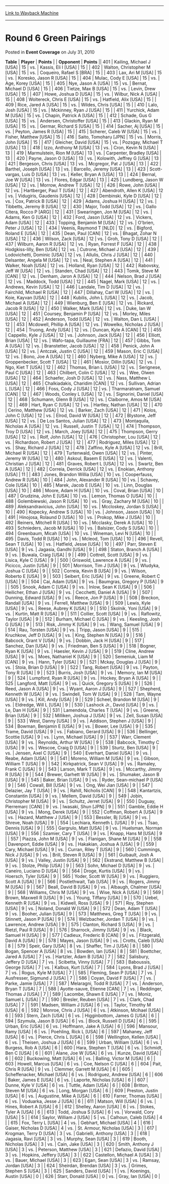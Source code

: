 
---
[Link to Wayback Machine](https://web.archive.org/web/20161002143740/http://magic.wizards.com/en/articles/archive/event-coverage/round-6-green-pairings-2010-07-31)

[_metadata_:description]:- "TablePlayerPoints"
[_metadata_:generator]:- "Drupal 7 (http://drupal.org)"
[_metadata_:node]:- "450036"
[_metadata_:publish_date]:- "2010-07-31"
[_metadata_:source]:- "div-main-content"
[_metadata_:title]:- "Round 6 Green Pairings"
[_metadata_:wayback_capture_timestamp]:- "2016-10-02 14:37:40"
[_metadata_:wayback_raw_url]:- "https://web.archive.org/web/20161002143740id_/http://magic.wizards.com/en/articles/archive/event-coverage/round-6-green-pairings-2010-07-31"
[_metadata_:wayback_url]:- "http://magic.wizards.com/en/articles/archive/event-coverage/round-6-green-pairings-2010-07-31"
---


Round 6 Green Pairings
======================



 Posted in **Event Coverage**
 on July 31, 2010 












 **Table** | **Player** | **Points** |  | **Opponent** | **Points** || 401 | Kailing, Michael J [USA] |  15 | vs. | Kassis, Eli I [USA] |  15 |
| 402 | Walton, Christopher M [USA] |  15 | vs. | Coqueiro, Rafael S [BRA] |  15 |
| 403 | Lax, Ari M [USA] |  15 | vs. | Koresko, Jason R [USA] |  15 |
| 404 | Mulac, Cody E [USA] |  15 | vs. | Age, Korey [USA] |  15 |
| 405 | Nye, Jason A [USA] |  15 | vs. | Bernat, Michael D [USA] |  15 |
| 406 | Tietze, Max B [USA] |  15 | vs. | Levin, Drew [USA] |  15 |
| 407 | Howe, Joshua D [USA] |  15 | vs. | Wilbur, Nick A [USA] |  15 |
| 408 | Woltereck, Chris E [USA] |  15 | vs. | Hatfield, Alix [USA] |  15 |
| 409 | Rice, Jared A [USA] |  15 | vs. | Wildes, Chris [USA] |  15 |
| 410 | Lalo, Josh [USA] |  15 | vs. | Mckinney, Ryan J [USA] |  15 |
| 411 | Yurchick, Adam M [USA] |  15 | vs. | Chapin, Patrick A [USA] |  15 |
| 412 | Schade, Gus G [USA] |  15 | vs. | Andersen, Christoffer [USA] |  15 |
| 413 | Glackin, Ryan M [USA] |  15 | vs. | Germar, Richard S [USA] |  15 |
| 414 | Sacher, Aj [USA] |  15 | vs. | Peyton, James R [USA] |  15 |
| 415 | Scherer, Caleb W [USA] |  15 | vs. | Fisher, Matthew [USA] |  15 |
| 416 | Saito, Tomoharu [JPN] |  15 | vs. | Morris, John [USA] |  15 |
| 417 | Gleicher, David [USA] |  15 | vs. | Pozsgay, Michael T [USA] |  13 |
| 418 | Izzo, Anthony M [USA] |  13 | vs. | Cron, Kevin N [USA] |  13 |
| 419 | Marmulstein, Rion M [USA] |  13 | vs. | Carpenter, Bradley [USA] |  13 |
| 420 | Payne, Jason O [USA] |  13 | vs. | Kolowith, Jeffrey G [USA] |  13 |
| 421 | Bergeson, Chris [USA] |  13 | vs. | Mcgregor, Pat J [USA] |  13 |
| 422 | Barthel, Joseph [USA] |  13 | vs. | Barcello, Jeremy [USA] |  13 |
| 423 | Scott-vargas, Luis D [USA] |  13 | vs. | Keller, Bryan A [USA] |  13 |
| 424 | Bernal, Joe W [USA] |  13 | vs. | Flores, Edgar [USA] |  13 |
| 425 | Lundberg, Jason W [USA] |  12 | vs. | Morrow, Andrew T [USA] |  12 |
| 426 | Rowe, John [USA] |  12 | vs. | Hartberger, Paul T [USA] |  12 |
| 427 | Abendroth, Allen K [USA] |  12 | vs. | Vidugiris, Gaudenis [USA] |  12 |
| 428 | Dembinski, Kyle D [USA] |  12 | vs. | Cox, Patrick B [USA] |  12 |
| 429 | Adams, Joshua H [USA] |  12 | vs. | Tibbetts, Jeremy B [USA] |  12 |
| 430 | Major, Todd [USA] |  12 | vs. | Gallo Citera, Rocco P [ARG] |  12 |
| 431 | Swearingen, Jon M [USA] |  12 | vs. | Adams, Ken G [USA] |  12 |
| 432 | Ford, Jason [USA] |  12 | vs. | Vickers, Adam [USA] |  12 |
| 433 | Topping, Benjamin M [USA] |  12 | vs. | O'brien, Peter J [USA] |  12 |
| 434 | Veenis, Raymond T [NLD] |  12 | vs. | Bigford, Roland E [USA] |  12 |
| 435 | Dean, Paul [CAN] |  12 | vs. | Bhagat, Zohar N [USA] |  12 |
| 436 | Wilson, Zack [USA] |  12 | vs. | Groh, Tony D [USA] |  12 |
| 437 | Wilburn, Aaron R [USA] |  12 | vs. | Ryan, Forrest F [USA] |  12 |
| 438 | Hodgkiss-lilly, Ben [USA] |  12 | vs. | Cutrone, Michael J [USA] |  12 |
| 439 | Lodovichetti, Dominic [USA] |  12 | vs. | Allulis, Chris J [USA] |  12 |
| 440 | Delsanter, Angela M [USA] |  12 | vs. | Neal, Stephen A [USA] |  12 |
| 441 | Walker, Noah [USA] |  12 | vs. | Holland, Ryan [USA] |  12 |
| 442 | Rabovsky, Jeff W [USA] |  12 | vs. | Standen, Chad [USA] |  12 |
| 443 | Tomik, Steve M [CAN] |  12 | vs. | Denham, Jaron A [USA] |  12 |
| 444 | Nelson, Brad J [USA] |  12 | vs. | Maddock, Todd [USA] |  12 |
| 445 | Nagel, Mark [USA] |  12 | vs. | Andrews, Kevin [USA] |  12 |
| 446 | Landale, Tim D [USA] |  12 | vs. | Fairchild, Michael R [USA] |  12 |
| 447 | Dillahay, Carl W [USA] |  12 | vs. | Koie, Kayvan [USA] |  12 |
| 448 | Kubilis, John L [USA] |  12 | vs. | Jacob, Michael A [USA] |  12 |
| 449 | Wienburg, Ben E [USA] |  12 | vs. | Rickard, Jacob R [USA] |  12 |
| 450 | Walker, Mark [USA] |  12 | vs. | Duke, Ian W [USA] |  12 |
| 451 | Coursey, Benjamin P [USA] |  12 | vs. | Morley, Miles [USA] |  12 |
| 452 | Anderson, Todd [USA] |  12 | vs. | Walton, Dan L [USA] |  12 |
| 453 | Mcdowell, Phillip A [USA] |  12 | vs. | Wowelko, Nicholas J [USA] |  12 |
| 454 | Truong, Andy [USA] |  12 | vs. | Duncan, Kyle A [CAN] |  12 |
| 455 | Cappello, Kyle J [USA] |  12 | vs. | Johnson, Jack [USA] |  12 |
| 456 | Elliott, Brian [USA] |  12 | vs. | Wafo-tapa, Guillaume [FRA] |  12 |
| 457 | Gibbs, Tom A [USA] |  12 | vs. | Branstetter, Jacob [USA] |  12 |
| 458 | Penick, John A [USA] |  12 | vs. | Antczak, Justin C [USA] |  12 |
| 459 | Mason, Eric C [USA] |  12 | vs. | Bono, Joe A [USA] |  12 |
| 460 | Nyberg, Mike A [USA] |  12 | vs. | Groppenbecker, Scott T [USA] |  12 |
| 461 | Mosior, Dillin [USA] |  12 | vs. | Ngo, Kiet T [USA] |  12 |
| 462 | Thomas, Brian L [USA] |  12 | vs. | Serignese, Paul C [USA] |  12 |
| 463 | Chilbert, Colin C [USA] |  12 | vs. | Wee, Olwen [USA] |  12 |
| 464 | Schaefer, Josh D [USA] |  12 | vs. | Nass, Matthew L [USA] |  12 |
| 465 | Chalkiadakis, Charidim [CAN] |  12 | vs. | Sullivan, Adrian L [USA] |  12 |
| 466 | Foss, Cody J [USA] |  12 | vs. | Tharmaratnam, Samuel [CAN] |  12 |
| 467 | Woods, Conley L [USA] |  12 | vs. | Signorini, Daniel [USA] |  12 |
| 468 | Schumann, Glenn B [USA] |  12 | vs. | Claiborne, Amos M [USA] |  12 |
| 469 | Hart, Ryan C [USA] |  12 | vs. | Hartley, Nathan [USA] |  12 |
| 470 | Cerino, Matthew [USA] |  12 | vs. | Barker, Zach [USA] |  12 |
| 471 | Kolos, John C [USA] |  12 | vs. | Elrod, David W [USA] |  12 |
| 472 | Blystone, Jeff [USA] |  12 | vs. | De Los Santos, Julian [USA] |  12 |
| 473 | Montaquila, Nicholas A [USA] |  12 | vs. | Russell, Justin T [USA] |  12 |
| 474 | Thompson, Troy D [USA] |  12 | vs. | March, Joey [USA] |  12 |
| 475 | Thompson, Gerry [USA] |  12 | vs. | Rolf, John [USA] |  12 |
| 476 | Christopher, Lou [USA] |  12 | vs. | Richardson, Robert J [USA] |  12 |
| 477 | Rodriguez, Miles [USA] |  12 | vs. | Shay, Richard J [USA] |  12 |
| 478 | Zaffino, Kyle A [USA] |  12 | vs. | Brill, Michael R [USA] |  12 |
| 479 | Turtenwald, Owen [USA] |  12 | vs. | Pinter, Jeremy W [USA] |  12 |
| 480 | Askoul, Basem E [USA] |  12 | vs. | Valenti, Christian J [USA] |  12 |
| 481 | Graves, Robert L [USA] |  12 | vs. | Swartz, Ben A [USA] |  12 |
| 482 | Correia, Derrick [USA] |  12 | vs. | Enokian, Anthony [USA] |  11 |
| 483 | Jones, Brandon Willia [USA] |  10 | vs. | Cooperfauss, Andrew R [USA] |  10 |
| 484 | John, Alexander R [USA] |  10 | vs. | Schavey, Cole [USA] |  10 |
| 485 | Marek, Jacob E [USA] |  10 | vs. | Linn, Douglas [USA] |  10 |
| 486 | Moore, Adam H [USA] |  10 | vs. | Coval, Brian [USA] |  10 |
| 487 | Grudzina, John E [USA] |  10 | vs. | Lemon, Thomas O [USA] |  10 |
| 488 | Golembiewski, Jason R [USA] |  10 | vs. | Gray, Zachary M [USA] |  10 |
| 489 | Aleksandravicius, John [USA] |  10 | vs. | Mccloskey, Jordan S [USA] |  10 |
| 490 | Kopecky, Andrew S [USA] |  10 | vs. | Johnson, Jason [USA] |  10 |
| 491 | Hinojosa, Rolaund D [USA] |  10 | vs. | Prokop, Mike J [USA] |  10 |
| 492 | Reiners, Mitchell R [USA] |  10 | vs. | Mcclasky, Derek A [USA] |  10 |
| 493 | Schnieders, Jacob M [USA] |  10 | vs. | Balsizer, Cody S [USA] |  10 |
| 494 | Greenbaum, Micah [USA] |  10 | vs. | Wineman, Levi N [USA] |  10 |
| 495 | Davis, Todd R [USA] |  10 | vs. | Mcleod, Tom [USA] |  10 |
| 496 | Revell, Sean T [USA] |  10 | vs. | Hatfield, Jesse [USA] |  10 |
| 497 | Parr, Steven E [USA] |  9 | vs. | Jagasia, Gandhi [USA] |  9 |
| 498 | Staton, Branch A [USA] |  9 | vs. | Buwala, Craig [USA] |  9 |
| 499 | Cottrell, Scott [USA] |  9 | vs. | Lisica, Kyle C [USA] |  9 |
| 500 | Griswold, Lawrence A [USA] |  9 | vs. | Picicco, Justin [USA] |  9 |
| 501 | Morrison, Tim J [USA] |  9 | vs. | Wludyka, Joshua C [USA] |  9 |
| 502 | Correia, Kevin B [USA] |  9 | vs. | Wilson, Roberto E [USA] |  9 |
| 503 | Seibert, Eric [USA] |  9 | vs. | Greene, Robert C [USA] |  9 |
| 504 | Cai, Adam [USA] |  9 | vs. | Baumgras, Gregory P [USA] |  9 |
| 505 | Snook, Adam C [USA] |  9 | vs. | Inlow, Sean K [USA] |  9 |
| 506 | Heilicher, Ethan J [USA] |  9 | vs. | Cecchetti, Daniel A [USA] |  9 |
| 507 | Dunning, Edward [USA] |  9 | vs. | Reece, Jon P [USA] |  9 |
| 508 | Breckon, Randall [USA] |  9 | vs. | Ferrell, Matthew [USA] |  9 |
| 509 | Lewis, Kyle [USA] |  9 | vs. | Reese, Aubrey K [USA] |  9 |
| 510 | Skolnik, Yoni [USA] |  9 | vs. | Kurtin, Matt R [USA] |  9 |
| 511 | Collier, Scott [USA] |  9 | vs. | Raflowitz, Taylor [USA] |  9 |
| 512 | Burham, Michael C [USA] |  9 | vs. | Keesling, Josh G [USA] |  9 |
| 513 | Risk, Jimmy K [USA] |  9 | vs. | Wang, Samuel [USA] |  9 |
| 514 | Rau, Torsten [USA] |  9 | vs. | Tripp, Jason [USA] |  9 |
| 515 | Kruchkow, Jeff D [USA] |  9 | vs. | King, Stephen N [USA] |  9 |
| 516 | Babcock, Grant V [USA] |  9 | vs. | Dobbin, Jack H [USA] |  9 |
| 517 | Sanchez, Dan [USA] |  9 | vs. | Friedman, Ben S [USA] |  9 |
| 518 | Bogner, Ryan K [USA] |  9 | vs. | Haesler, Kevin J [USA] |  9 |
| 519 | Cline, Andrew [USA] |  9 | vs. | Moes, Nathaniel K [USA] |  9 |
| 520 | Semeniuk, Liam M [CAN] |  9 | vs. | Hann, Tyler [USA] |  9 |
| 521 | Mckay, Douglas J [USA] |  9 | vs. | Stoia, Brian D [USA] |  9 |
| 522 | Tang, Robert [USA] |  9 | vs. | Payton, Tony R [USA] |  9 |
| 523 | Burris, Josh [USA] |  9 | vs. | Memory, Ian M [USA] |  9 |
| 524 | Lumpford, Ryan R [USA] |  9 | vs. | Hockey, Bryan A [USA] |  9 |
| 525 | Langford, Matt [USA] |  9 | vs. | Quick, Gregory S [USA] |  9 |
| 526 | Reed, Jason A [USA] |  9 | vs. | Wyant, Aaron J [USA] |  9 |
| 527 | Shepherd, Kenneth W [USA] |  9 | vs. | Swindell, Tom W [USA] |  9 |
| 528 | Tam, Wayne [USA] |  9 | vs. | Kill, Andy [USA] |  9 |
| 529 | Scheel, Brandon M [USA] |  9 | vs. | Eldredge, Will L [USA] |  9 |
| 530 | Lashock Jr., David [USA] |  9 | vs. | Le, Dan H [USA] |  9 |
| 531 | Lamendola, Charles T [USA] |  9 | vs. | Greene, Brian [USA] |  9 |
| 532 | Milliken, Joshua J [USA] |  9 | vs. | Zell, Susan [USA] |  9 |
| 533 | West, Danny [USA] |  9 | vs. | Addison, Stephen J [USA] |  9 |
| 534 | Bowman, Benjamin E [USA] |  9 | vs. | Bower, Lee [USA] |  9 |
| 535 | Trame, David [USA] |  9 | vs. | Fabiano, Gerard [USA] |  9 |
| 536 | Bellinger, Scottie [USA] |  9 | vs. | Lynn, Michael [USA] |  9 |
| 537 | Warr, Clement [USA] |  9 | vs. | Reynolds, Arthur W [USA] |  9 |
| 538 | Babcock, Timothy C [USA] |  9 | vs. | Wescoe, Craig D [USA] |  9 |
| 539 | Sturtz, Ben [USA] |  9 | vs. | Jensen, Axel C [USA] |  9 |
| 540 | Everhart, Daniel [USA] |  9 | vs. | Reabe, Adam [USA] |  9 |
| 541 | Moreno, William M [USA] |  9 | vs. | Gibson, William T [USA] |  9 |
| 542 | Kirkpatrick, Sean V [USA] |  9 | vs. | Ramaley, Frank C [USA] |  9 |
| 543 | Larson, Mark T [USA] |  9 | vs. | Mccarthy, Jimmy R [USA] |  9 |
| 544 | Brewer, Garhett W [USA] |  9 | vs. | Shumaker, Jason B [USA] |  9 |
| 545 | Baker, Brian [USA] |  9 | vs. | Ryder, Sean-michael P [USA] |  9 |
| 546 | Cowall, Bill [USA] |  9 | vs. | Ong, Wei Jian [USA] |  9 |
| 547 | Delazier, Jay T [USA] |  9 | vs. | Rahill, Nicholis [CAN] |  9 |
| 548 | Kantartzis, Constantin [USA] |  9 | vs. | Mellem, David [USA] |  9 |
| 549 | Jobin, Christopher M [USA] |  9 | vs. | Schultz, Jerret [USA] |  9 |
| 550 | Duguay, Pierremarc [CAN] |  9 | vs. | Iwasaki, Shun [JPN] |  9 |
| 551 | Gamble, Eddie H [USA] |  9 | vs. | Mong, Derek [USA] |  9 |
| 552 | Coffman, Robert A [USA] |  9 | vs. | Hazard, Matthew J [USA] |  9 |
| 553 | Bessler, Bj [USA] |  9 | vs. | Shreve, Noah [USA] |  9 |
| 554 | Lechiara, Kenneth L [USA] |  9 | vs. | Tsao, Dennis [USA] |  9 |
| 555 | Gargrulo, Matt [USA] |  9 | vs. | Huelsman, Norman [USA] |  9 |
| 556 | Szamier, Cary T [USA] |  9 | vs. | Knapp, Hans M [USA] |  9 |
| 557 | Piazza, John M [USA] |  9 | vs. | Flanigan, Shane M [USA] |  9 |
| 558 | Davenport, Eddie [USA] |  9 | vs. | Hakakian, Joshua A [USA] |  9 |
| 559 | Cary, Michael [USA] |  9 | vs. | Curran, Riley T [USA] |  9 |
| 560 | Cummings, Nick J [USA] |  9 | vs. | Brill, Steven R [USA] |  9 |
| 561 | Guibault, Josh A [USA] |  9 | vs. | Valley, Justin [USA] |  9 |
| 562 | Ekstrand, Matthew B [USA] |  9 | vs. | Stolze, Philip [USA] |  9 |
| 563 | Sohn, Michael D [USA] |  9 | vs. | Caneiro, Luciano D [USA] |  9 |
| 564 | Droge, Kurtis [USA] |  9 | vs. | Hoersch, Tyler [USA] |  9 |
| 565 | Yoder, Scott W [USA] |  9 | vs. | Ruggiero, Scott A [USA] |  9 |
| 566 | Postlethwait, Tab [USA] |  9 | vs. | Rogers, Jimmy M [USA] |  9 |
| 567 | Beall, David B [USA] |  9 | vs. | Albaugh, Chalmer [USA] |  9 |
| 568 | Williams, Chris M [USA] |  9 | vs. | Wise, Nick A [USA] |  9 |
| 569 | Brown, Maxwell R [USA] |  9 | vs. | Young, Tiffany [USA] |  9 |
| 570 | Uebel, Kenneth R [USA] |  9 | vs. | Kidwell, Ross [USA] |  9 |
| 571 | Roy, Stephen [USA] |  9 | vs. | Noland, Donald W [USA] |  9 |
| 572 | Dean, Adam T [USA] |  9 | vs. | Booher, Julian [USA] |  9 |
| 573 | Matthews, Greg T [USA] |  9 | vs. | Stinnett, Jason P [USA] |  9 |
| 574 | Welzbacher, Jordan T [USA] |  9 | vs. | Lawrence, Andrew [USA] |  9 |
| 575 | Clanton, Richard S [USA] |  9 | vs. | Rietzl, Paul R [USA] |  9 |
| 576 | Sharrock, Jimmy [USA] |  9 | vs. | Black, Samuel H [USA] |  9 |
| 577 | Cadieux, Frederic B [CAN] |  9 | vs. | Fitzgerald, David A [USA] |  9 |
| 578 | Mayes, Jason [USA] |  9 | vs. | Crotts, Caleb [USA] |  8 |
| 579 | Speir, Gary [USA] |  8 | vs. | Shaffer, Tim J [USA] |  8 |
| 580 | Bogan, Spencer A [USA] |  8 | vs. | Bowden, Ian [USA] |  8 |
| 581 | Boettcher, Jared A [USA] |  7 | vs. | Hartzler, Adam B [USA] |  7 |
| 582 | Salisbury, Jeffery D [USA] |  7 | vs. | Scibetta, Vinny [USA] |  7 |
| 583 | Baboussis, George [USA] |  7 | vs. | Kalbus, Kurt [USA] |  7 |
| 584 | Lyons, Brad J [USA] |  7 | vs. | Rogus, Kyle M [USA] |  7 |
| 585 | Fleming, Sean P [USA] |  7 | vs. | Ausfresser, Sigmund J [USA] |  7 |
| 586 | Coyan, David F [USA] |  7 | vs. | Parke, Jamie [USA] |  7 |
| 587 | Melaragni, Todd R [USA] |  7 | vs. | Anderson, Bryan T [USA] |  7 |
| 588 | Ayotte-sauve, Etienne [CAN] |  7 | vs. | Reddinger, Thomas J [USA] |  7 |
| 589 | Lacombe, Shawn E [USA] |  7 | vs. | Moniz, Samuel L [USA] |  7 |
| 590 | Bresler, Reuben [USA] |  7 | vs. | Clark, Chad [USA] |  7 |
| 591 | Madsen, William J [USA] |  6 | vs. | Taylor, Timothy M [USA] |  6 |
| 592 | Monroe, Chris J [USA] |  6 | vs. | Atkinson, Mcihael [USA] |  6 |
| 593 | Stern, Zach [USA] |  6 | vs. | Higginbottom, James G [USA] |  6 |
| 594 | Szymula, Jason B [USA] |  6 | vs. | Block, Russell D [USA] |  6 |
| 595 | Urban, Eric [USA] |  6 | vs. | Hoffmann, Jake A [USA] |  6 |
| 596 | Mansour, Ramy [USA] |  6 | vs. | Poehling, Rick L [USA] |  6 |
| 597 | Mahaney, Jeff [USA] |  6 | vs. | Pierce, Chris L [USA] |  6 |
| 598 | Wellington, Kellen [USA] |  6 | vs. | Theisen, Joshua J [USA] |  6 |
| 599 | Urban, William [USA] |  6 | vs. | Burgess, Rob A [USA] |  6 |
| 600 | Hara, Stephen T [USA] |  6 | vs. | Schmidt, Ben C [USA] |  6 |
| 601 | Alane, Joe W [USA] |  6 | vs. | Kunze, David [USA] |  6 |
| 602 | Buckowing, Matt [USA] |  6 | vs. | Balling, Victor M [USA] |  6 |
| 603 | Howell, Marcus [USA] |  6 | vs. | Coe, Nelson C [USA] |  6 |
| 604 | Pait, Chris R [USA] |  9 | vs. | Clemmer, Garrett M [USA] |  6 |
| 605 | Scheffenacker, Michael [USA] |  6 | vs. | Rodriguez, Andrew [USA] |  6 |
| 606 | Baker, James E [USA] |  6 | vs. | Laporte, Nicholas [USA] |  6 |
| 607 | Dunne, Kyle V [USA] |  6 | vs. | Tuttle, Adam [USA] |  6 |
| 608 | Britton, Steven M [USA] |  6 | vs. | Long, Morgan [USA] |  6 |
| 609 | Preston, Justin [USA] |  6 | vs. | Augustine, Mike A [USA] |  6 |
| 610 | Farrer, Thomas [USA] |  6 | vs. | Voduarka, Jesse J [USA] |  6 |
| 611 | Matson, Will [USA] |  6 | vs. | Hines, Robert A [USA] |  6 |
| 612 | Shelley, Aaron [USA] |  6 | vs. | Stokes, Tyler A [USA] |  6 |
| 613 | Todd, Joshua S [USA] |  6 | vs. | Vorwald, Cory [USA] |  5 |
| 614 | Saylor, William J [USA] |  5 | vs. | Calhoun, Caleb [USA] |  4 |
| 615 | Fox, Terry L [USA] |  4 | vs. | Gebhart, Michael [USA] |  4 |
| 616 | Gaiser, Nicholas D [USA] |  4 | vs. | St. Armour, Nicholas [USA] |  3 |
| 617 | Krogman, Terry D [USA] |  3 | vs. | Gabrielli, Anthony [USA] |  3 |
| 618 | Jagasia, Ravi [USA] |  3 | vs. | Murphy, Sean [USA] |  3 |
| 619 | Booth, Nicholas [USA] |  3 | vs. | Cain, Jake [USA] |  3 |
| 620 | Smith, Anthony J [USA] |  3 | vs. | Peterson, Matthew [USA] |  3 |
| 621 | Defazio, David [USA] |  3 | vs. | Hopkins, Jeffery [USA] |  3 |
| 622 | Castellon, Michael A [USA] |  3 | vs. | Bauer, Michael [USA] |  3 |
| 623 | Egan, Sean [USA] |  3 | vs. | Ramsay, Jordan [USA] |  3 |
| 624 | Sheirdan, Brendan [USA] |  3 | vs. | Grimes, Stephen S [USA] |  3 |
| 625 | Sanders, David [USA] |  1 | vs. | Koenings, Austin [USA] |  0 |
| 626 | Starr, Donald [USA] |  0 | vs. | Gray, Ian [USA] |  0 |







